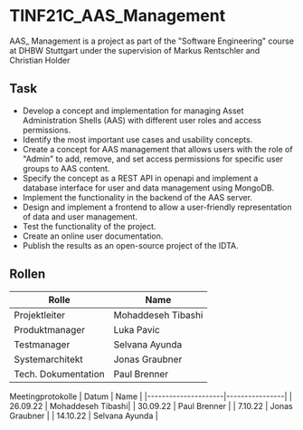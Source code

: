 # TINF21C_AAS_Management
AAS_ Management is a project as part of the "Software Engineering" course at DHBW Stuttgart under the supervision of Markus Rentschler and Christian Holder
## Task 
+ Develop a concept and implementation for managing Asset Administration Shells (AAS) with different user roles and access permissions.
+ Identify the most important use cases and usability concepts.
+ Create a concept for AAS management that allows users with the role of "Admin" to add, remove, and set access permissions for specific user groups to AAS content.
+ Specify the concept as a REST API in openapi and implement a database interface for user and data management using MongoDB.
+ Implement the functionality in the backend of the AAS server.
+ Design and implement a frontend to allow a user-friendly representation of data and user management.
+ Test the functionality of the project.
+ Create an online user documentation.
+ Publish the results as an open-source project of the IDTA.
## Rollen
| Rolle               | Name           |
|---------------------|----------------|
| Projektleiter       | Mohaddeseh Tibashi|
| Produktmanager      | Luka Pavic     |
| Testmanager         | Selvana Ayunda |
| Systemarchitekt     | Jonas Graubner |
| Tech. Dokumentation | Paul Brenner   |

Meetingprotokolle
| Datum               | Name           |
|---------------------|----------------|
| 26.09.22       | Mohaddeseh Tibashi|
| 30.09.22      | Paul Brenner     |
| 7.10.22      | Jonas Graubner     |
| 14.10.22      |  Selvana Ayunda   |
